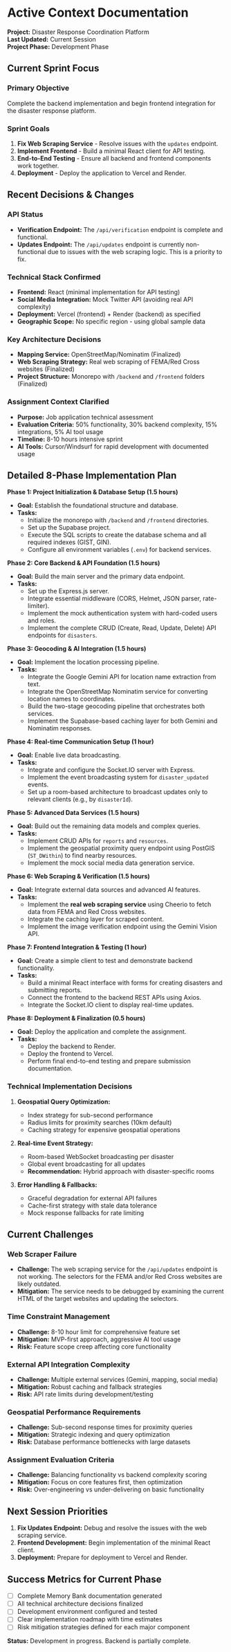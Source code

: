 # Active Context Documentation
**Project:** Disaster Response Coordination Platform  
**Last Updated:** Current Session  
**Project Phase:** Development Phase

## Current Sprint Focus

### Primary Objective
Complete the backend implementation and begin frontend integration for the disaster response platform.

### Sprint Goals
1.  **Fix Web Scraping Service** - Resolve issues with the `updates` endpoint.
2.  **Implement Frontend** - Build a minimal React client for API testing.
3.  **End-to-End Testing** - Ensure all backend and frontend components work together.
4.  **Deployment** - Deploy the application to Vercel and Render.

## Recent Decisions & Changes

### API Status
-   **Verification Endpoint:** The `/api/verification` endpoint is complete and functional.
-   **Updates Endpoint:** The `/api/updates` endpoint is currently non-functional due to issues with the web scraping logic. This is a priority to fix.

### Technical Stack Confirmed
- **Frontend:** React (minimal implementation for API testing)
- **Social Media Integration:** Mock Twitter API (avoiding real API complexity)
- **Deployment:** Vercel (frontend) + Render (backend) as specified
- **Geographic Scope:** No specific region - using global sample data

### Key Architecture Decisions
- **Mapping Service:** OpenStreetMap/Nominatim (Finalized)
- **Web Scraping Strategy:** Real web scraping of FEMA/Red Cross websites (Finalized)
- **Project Structure:** Monorepo with `/backend` and `/frontend` folders (Finalized)

### Assignment Context Clarified
- **Purpose:** Job application technical assessment
- **Evaluation Criteria:** 50% functionality, 30% backend complexity, 15% integrations, 5% AI tool usage
- **Timeline:** 8-10 hours intensive sprint
- **AI Tools:** Cursor/Windsurf for rapid development with documented usage

## Detailed 8-Phase Implementation Plan

**Phase 1: Project Initialization & Database Setup (1.5 hours)**
*   **Goal:** Establish the foundational structure and database.
*   **Tasks:**
    *   Initialize the monorepo with `/backend` and `/frontend` directories.
    *   Set up the Supabase project.
    *   Execute the SQL scripts to create the database schema and all required indexes (GIST, GIN).
    *   Configure all environment variables (`.env`) for backend services.

**Phase 2: Core Backend & API Foundation (1.5 hours)**
*   **Goal:** Build the main server and the primary data endpoint.
*   **Tasks:**
    *   Set up the Express.js server.
    *   Integrate essential middleware (CORS, Helmet, JSON parser, rate-limiter).
    *   Implement the mock authentication system with hard-coded users and roles.
    *   Implement the complete CRUD (Create, Read, Update, Delete) API endpoints for `disasters`.

**Phase 3: Geocoding & AI Integration (1.5 hours)**
*   **Goal:** Implement the location processing pipeline.
*   **Tasks:**
    *   Integrate the Google Gemini API for location name extraction from text.
    *   Integrate the OpenStreetMap Nominatim service for converting location names to coordinates.
    *   Build the two-stage geocoding pipeline that orchestrates both services.
    *   Implement the Supabase-based caching layer for both Gemini and Nominatim responses.

**Phase 4: Real-time Communication Setup (1 hour)**
*   **Goal:** Enable live data broadcasting.
*   **Tasks:**
    *   Integrate and configure the Socket.IO server with Express.
    *   Implement the event broadcasting system for `disaster_updated` events.
    *   Set up a room-based architecture to broadcast updates only to relevant clients (e.g., by `disasterId`).

**Phase 5: Advanced Data Services (1.5 hours)**
*   **Goal:** Build out the remaining data models and complex queries.
*   **Tasks:**
    *   Implement CRUD APIs for `reports` and `resources`.
    *   Implement the geospatial proximity query endpoint using PostGIS (`ST_DWithin`) to find nearby resources.
    *   Implement the mock social media data generation service.

**Phase 6: Web Scraping & Verification (1.5 hours)**
*   **Goal:** Integrate external data sources and advanced AI features.
*   **Tasks:**
    *   Implement the **real web scraping service** using Cheerio to fetch data from FEMA and Red Cross websites.
    *   Integrate the caching layer for scraped content.
    *   Implement the image verification endpoint using the Gemini Vision API.

**Phase 7: Frontend Integration & Testing (1 hour)**
*   **Goal:** Create a simple client to test and demonstrate backend functionality.
*   **Tasks:**
    *   Build a minimal React interface with forms for creating disasters and submitting reports.
    *   Connect the frontend to the backend REST APIs using Axios.
    *   Integrate the Socket.IO client to display real-time updates.

**Phase 8: Deployment & Finalization (0.5 hours)**
*   **Goal:** Deploy the application and complete the assignment.
*   **Tasks:**
    *   Deploy the backend to Render.
    *   Deploy the frontend to Vercel.
    *   Perform final end-to-end testing and prepare submission documentation.

### Technical Implementation Decisions
1. **Geospatial Query Optimization:**
   - Index strategy for sub-second performance
   - Radius limits for proximity searches (10km default)
   - Caching strategy for expensive geospatial operations

2. **Real-time Event Strategy:**
   - Room-based WebSocket broadcasting per disaster
   - Global event broadcasting for all updates
   - **Recommendation:** Hybrid approach with disaster-specific rooms

3. **Error Handling & Fallbacks:**
   - Graceful degradation for external API failures
   - Cache-first strategy with stale data tolerance
   - Mock response fallbacks for rate limiting

## Current Challenges

### Web Scraper Failure
- **Challenge:** The web scraping service for the `/api/updates` endpoint is not working. The selectors for the FEMA and/or Red Cross websites are likely outdated.
- **Mitigation:** The service needs to be debugged by examining the current HTML of the target websites and updating the selectors.

### Time Constraint Management
- **Challenge:** 8-10 hour limit for comprehensive feature set
- **Mitigation:** MVP-first approach, aggressive AI tool usage
- **Risk:** Feature scope creep affecting core functionality

### External API Integration Complexity
- **Challenge:** Multiple external services (Gemini, mapping, social media)
- **Mitigation:** Robust caching and fallback strategies
- **Risk:** API rate limits during development/testing

### Geospatial Performance Requirements
- **Challenge:** Sub-second response times for proximity queries
- **Mitigation:** Strategic indexing and query optimization
- **Risk:** Database performance bottlenecks with large datasets

### Assignment Evaluation Criteria
- **Challenge:** Balancing functionality vs backend complexity scoring
- **Mitigation:** Focus on core features first, then optimization
- **Risk:** Over-engineering vs under-delivering on basic functionality

## Next Session Priorities

1.  **Fix Updates Endpoint:** Debug and resolve the issues with the web scraping service.
2.  **Frontend Development:** Begin implementation of the minimal React client.
3.  **Deployment:** Prepare for deployment to Vercel and Render.

## Success Metrics for Current Phase

- [ ] Complete Memory Bank documentation generated
- [ ] All technical architecture decisions finalized
- [ ] Development environment configured and tested
- [ ] Clear implementation roadmap with time estimates
- [ ] Risk mitigation strategies defined for each major component

**Status:** Development in progress. Backend is partially complete.
